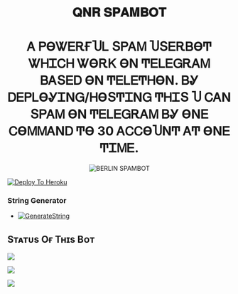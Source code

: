 <h1 align="center">
  <b> 𝐐𝐍𝐑 𝐒𝐏𝐀𝐌𝐁𝐎𝐓 </b>
</h1>
<h1 align="center">
  <b>Ꭺ ᏢϴᏔᎬᎡҒႮᏞ ՏᏢᎪᎷ ႮՏᎬᎡᏴϴͲ ᏔᎻᏆᏟᎻ ᏔϴᎡᏦ ϴΝ ͲᎬᏞᎬᏀᎡᎪᎷ ᏴᎪՏᎬᎠ ϴΝ ͲᎬᏞᎬͲᎻϴΝ. ᏴᎽ ᎠᎬᏢᏞϴᎽᏆΝᏀ/ᎻϴՏͲᏆΝᏀ ͲᎻᏆՏ Ⴎ ᏟᎪΝ ՏᏢᎪᎷ ϴΝ ͲᎬᏞᎬᏀᎡᎪᎷ ᏴᎽ ϴΝᎬ ᏟϴᎷᎷᎪΝᎠ Ͳϴ 30 ᎪᏟᏟϴႮΝͲ ᎪͲ ϴΝᎬ ͲᏆᎷᎬ.</b>
</h1>
<p align="center">
  <img src="https://te.legra.ph/file/a29f3fffddc4c0b794755.jpg" alt="BERLIN SPAMBOT">
</p>
 
[![Deploy To Heroku](https://www.herokucdn.com/deploy/button.svg)](https://heroku.com/deploy?template=https://github.com/sahilsi552/QNR-BOT)
### String Generator
- [![GenerateString](https://camo.githubusercontent.com/b8f040a155a621627eaf4fbc3d2bfc3201053c9184981c58a3195c6254865865/68747470733a2f2f696d672e736869656c64732e696f2f62616467652f47656e65726174652532304f6e2532305265706c2d626c756576696f6c65743f7374796c653d666f722d7468652d6261646765266c6f676f3d6170707665796f72)](https://replit.com/@RAVANALOGOS/QNR-SPAMMER#main.py)

## Sᴛᴀᴛᴜs Oғ Tʜɪs Bᴏᴛ
<p align="left"><a href=https://github.com/sahilsi552/QNR-BOT"><img src="https://img.shields.io/github/forks/sahilsi552/QNR-BOT?label=Forks&logoColor=pink&style=social"></a><p align="left"><a href="https://github.com/sahilsi552/QNR-BOT/stargazers"><img src="https://img.shields.io/github/stars/sahilsi552/QNR-BOT?logoColor=red&style=social"></a><p align="left"><a href="sahilsi552/QNR-BOT"><img src="https://img.shields.io/github/last-commit/sahilsi552/QNR-BOT?style=plastic"></a>
